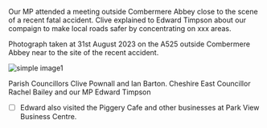 <!--
.. title: Safer Roads
.. slug: 2023-09-07-saferroads
.. date: 2023-09-07 02:49:30 UTC
.. tags: parishcouncil
.. category:
.. link:
.. description:
.. type: text
-->

Our MP attended a meeting outside Combermere Abbey close to the scene of a recent fatal accident. Clive explained to Edward Timpson about our compaign to make local roads safer by concentrating on xxx areas.

Photograph taken at 31st August 2023 on the A525 outside Combermere Abbey near to the site of the recent accident.

![simple image1](/regex_pic/parish_council_IMG_0421.jpeg)

Parish Councillors Clive Pownall and Ian Barton. Cheshire East Councillor Rachel Bailey and our MP Edward Timpson

  * [ ] Edward also visited the Piggery Cafe and other businesses at Park View Business Centre.
